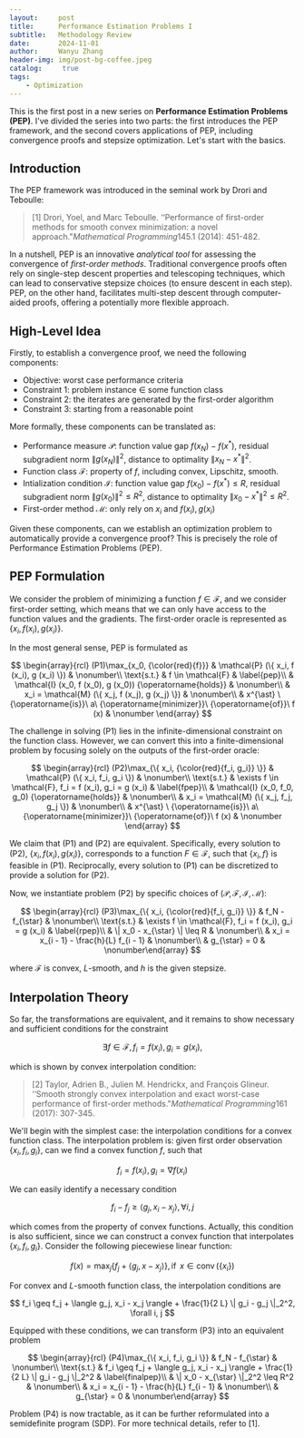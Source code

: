 ```yaml
---
layout:     post
title:      Performance Estimation Problems I
subtitle:   Methodology Review
date:       2024-11-01
author:     Wanyu Zhang
header-img: img/post-bg-coffee.jpeg
catalog: 	 true
tags:
    - Optimization
---
```


This is the first post in a new series on **Performance Estimation Problems (PEP)**. I've divided the series into two parts: the first introduces the PEP framework, and the second covers applications of PEP, including convergence proofs and stepsize optimization. Let's start with the basics.

## Introduction

The PEP framework was introduced in the seminal work by Drori and Teboulle:

>  [1] Drori, Yoel, and Marc Teboulle. ‘‘Performance of first-order methods for smooth convex minimization: a novel approach."*Mathematical Programming*145.1 (2014): 451-482.

In a nutshell, PEP is an innovative *analytical tool* for assessing the convergence of *first-order methods*. Traditional convergence proofs often rely on single-step descent properties and telescoping techniques, which can lead to conservative stepsize choices (to ensure descent in each step). PEP, on the other hand, facilitates multi-step descent through computer-aided proofs, offering a potentially more flexible approach.

## High-Level Idea

Firstly, to establish a convergence proof, we need the following components:

* Objective: worst case performance criteria
* Constraint 1: problem instance $\in$ some function class
* Constraint 2: the iterates are generated by the first-order algorithm
* Constraint 3: starting from a reasonable point

More formally, these components can be translated as:

* Performance measure $\mathcal{P}$: function value gap $f (x_N) - f 
  (x^{\ast})$, residual subgradient norm $\| g (x_N) \|^2$, distance to 
  optimality $\| x_N - x^{\ast} \|^2$.
* Function class $\mathcal{F}$: property of $f$, including convex, Lipschitz, smooth.
* Intialization condition $\mathcal{I}$: function value gap $f (x_0) - f 
  (x^{\ast}) \leq R$, residual subgradient norm $\| g (x_0) \|^2 \leq R^2$, 
  distance to optimality $\| x_0 - x^{\ast} \|^2 \leq R^2$.
* First-order method $\mathcal{M}$: only rely on $x_i$ and $f (x_i), g (x_i)$

Given these components, can we establish an optimization problem to automatically provide a convergence proof? This is precisely the role of Performance Estimation Problems (PEP).

## PEP Formulation

We consider the problem of minimizing a function $f \in \mathcal{F}$, and we consider first-order setting, which means that we can only have access to the function values and the gradients. The first-order oracle is represented as  $\{ x_i, f (x_i), g (x_i) \}$.

In the most general sense, PEP is formulated as


$$
\begin{array}{rcl}
  (P1)\max_{x_0, {\color{red}{f}}} & \mathcal{P} (\{ x_i, f (x_i), g (x_i) \}) & 
  \nonumber\\
  \text{s.t.} & f \in \mathcal{F} &  \label{pep}\\
  & \mathcal{I} (x_0, f (x_0), g (x_0)) {\operatorname{holds}} & 
  \nonumber\\
  & x_i = \mathcal{M} (\{ x_j, f (x_j), g (x_j) \}) &  \nonumber\\
  & x^{\ast}
  \ {\operatorname{is}}\ a\ {\operatorname{minimizer}}\ {\operatorname{of}}\ f
  (x) &  \nonumber
\end{array}
$$


The challenge in solving (P1) lies in the infinite-dimensional constraint on the function class. However, we can convert this into a finite-dimensional problem by focusing solely on the outputs of the first-order oracle:


$$
\begin{array}{rcl}
  (P2)\max_{\{ x_i, {\color{red}{f_i, g_i}} \}} & \mathcal{P} (\{ x_i, f_i, g_i
  \}) &  \nonumber\\
  \text{s.t.} & \exists f \in \mathcal{F}, f_i = f (x_i), g_i = g (x_i) & 
  \label{fpep}\\
  & \mathcal{I} (x_0, f_0, g_0) {\operatorname{holds}} & 
  \nonumber\\
  & x_i = \mathcal{M} (\{ x_j, f_j, g_j \}) &  \nonumber\\
  & x^{\ast}
  \ {\operatorname{is}}\ a\ {\operatorname{minimizer}}\ {\operatorname{of}}\ f
  (x) &  \nonumber
\end{array}
$$


We claim that (P1) and (P2) are equivalent. Specifically, every solution to (P2), $\{ x_i, f (x_i), g (x_i) \}$, corresponds to a function $F∈\mathcal F$, such that $\{x_i,f\}$ is feasible in (P1). Reciprocally, every solution to (P1) can be discretized to provide a solution for (P2).

Now, we instantiate problem (P2) by specific choices of  $(\mathcal{P}, \mathcal{F}, \mathcal{I}, \mathcal{M})$:


$$
\begin{array}{rcl}  (P3)\max_{\{ x_i, {\color{red}{f_i, g_i}} \}} & f_N - f_{\star} &  \nonumber\\  \text{s.t.} & \exists f \in \mathcal{F}, f_i = f (x_i), g_i = g (x_i) &   \label{rpep}\\  & \| x_0 - x_{\star} \| \leq R &  \nonumber\\  & x_i = x_{i - 1} - \frac{h}{L} f_{i - 1} &  \nonumber\\  & g_{\star} = 0 &  \nonumber\end{array}
$$



where $\mathcal{F}$ is convex, $L$-smooth, and $h$ is the given stepsize. 

## Interpolation Theory

So far, the transformations are equivalent, and it remains to show necessary and sufficient conditions for the constraint


$$
\exists f \in \mathcal{F}, f_i = f (x_i), g_i = g (x_i),
$$


which is shown by convex interpolation condition:

> [2] Taylor, Adrien B., Julien M. Hendrickx, and François Glineur. ‘‘Smooth strongly convex interpolation and exact worst-case performance of first-order methods."*Mathematical Programming*161 (2017): 307-345.

We'll begin with the simplest case: the interpolation conditions for a convex function class. The interpolation problem is: given first order observation $\{ x_i, 
f_i, g_i \}$, can we find a convex function $f$, such that


$$
f_i = f (x_i), g_i = \nabla f (x_i)
$$



We can easily identify a necessary condition


$$
f_i - f_j \geq \langle g_j, x_i - x_j \rangle, \forall i, j
$$


which comes from the property of convex functions. Actually, this condition is also sufficient, since we can construct a convex function that interpolates $\{ x_i, f_i, g_i \}$. Consider the following piecewiese linear function:


$$
f (x) = \max_j  \{ f_j + \langle g_j, x - x_j \rangle \},     {\operatorname{if}}\ x \in {\operatorname{conv}} (\{     x_i \})
$$


For convex and $L$-smooth function class, the interpolation conditions are


$$
f_i \geq f_j + \langle g_j, x_i - x_j \rangle + \frac{1}{2 L} \| g_i - g_j   \|_2^2, \forall i, j
$$


Equipped with these conditions, we can transform (P3) into an equivalent problem


$$
\begin{array}{rcl}  (P4)\max_{\{ x_i, f_i, g_i \}} & f_N - f_{\star} &  \nonumber\\  \text{s.t.} & f_i \geq f_j + \langle g_j, x_i - x_j \rangle + \frac{1}{2 L}  \| g_i - g_j \|_2^2 &  \label{finalpep}\\  & \| x_0 - x_{\star} \|_2^2 \leq R^2 &  \nonumber\\  & x_i = x_{i - 1} - \frac{h}{L} f_{i - 1} &  \nonumber\\  & g_{\star} = 0 &  \nonumber\end{array}
$$


Problem (P4) is now tractable, as it can be further reformulated into a semidefinite program (SDP). For more technical details, refer to [1].